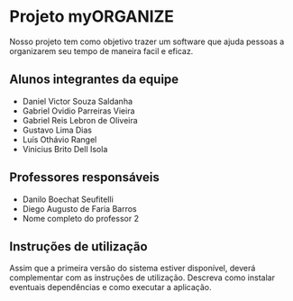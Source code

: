 # Projeto myORGANIZE
Nosso projeto tem como objetivo trazer um software que ajuda pessoas a organizarem seu tempo de maneira facil e eficaz. 

## Alunos integrantes da equipe

* Daniel Victor Souza Saldanha
* Gabriel Ovidio Parreiras Vieira
* Gabriel Reis Lebron de Oliveira
* Gustavo Lima Dias
* Luís Othávio Rangel
* Vinicius Brito Dell Isola

## Professores responsáveis

* Danilo Boechat Seufitelli
* Diego Augusto de Faria Barros
* Nome completo do professor 2

## Instruções de utilização

Assim que a primeira versão do sistema estiver disponível, deverá complementar com as instruções de utilização. Descreva como instalar eventuais dependências e como executar a aplicação.
